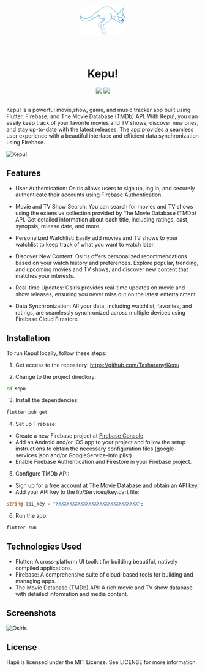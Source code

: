 <div align = "center">
<div style="border-radius: 10%; overflow: hidden; width: 120px; height: 120px;">
  <img src="assets/launcher_icon/foreground.png" alt="Osiris">
</div>
<h1 align ="center"><b>Kepu!</b></h1>
</div>

<div align = "center"> 
<img src ="https://img.shields.io/badge/Flutter-02569B?style=for-the-badge&logo=flutter&logoColor=white"> </img>
<img src ="https://img.shields.io/badge/firebase-ffca28?style=for-the-badge&logo=firebase&logoColor=black"> </img>
</div>
<br>

Kepu! is a powerful movie,show, game, and music tracker app built using Flutter, Firebase, and The Movie Database (TMDb) API. With Kepu!, you can easily keep track of your favorite movies and TV shows, discover new ones, and stay up-to-date with the latest releases. The app provides a seamless user experience with a beautiful interface and efficient data synchronization using Firebase.

![Kepu!](screenshots/screenshot-main.png)

## Features

- User Authentication: Osiris allows users to sign up, log in, and securely authenticate their accounts using Firebase Authentication.

- Movie and TV Show Search: You can search for movies and TV shows using the extensive collection provided by The Movie Database (TMDb) API. Get detailed information about each title, including ratings, cast, synopsis, release date, and more.

- Personalized Watchlist: Easily add movies and TV shows to your watchlist to keep track of what you want to watch later.

- Discover New Content: Osiris offers personalized recommendations based on your watch history and preferences. Explore popular, trending, and upcoming movies and TV shows, and discover new content that matches your interests.

- Real-time Updates: Osiris provides real-time updates on movie and show releases, ensuring you never miss out on the latest entertainment.

- Data Synchronization: All your data, including watchlist, favorites, and ratings, are seamlessly synchronized across multiple devices using Firebase Cloud Firestore.

## Installation

To run Kepu! locally, follow these steps:

1. Get access to the repository:
https://github.com/Tasharany/Kepu

2. Change to the project directory:
```bash
cd Kepu
```
3. Install the dependencies:
```bash
flutter pub get
```
4. Set up Firebase:

- Create a new Firebase project at [Firebase Console](https://console.firebase.google.com/).
- Add an Android and/or iOS app to your project and follow the setup instructions to obtain the necessary configuration files (google-services.json and/or GoogleService-Info.plist).
- Enable Firebase Authentication and Firestore in your Firebase project.

5. Configure TMDb API:
- Sign up for a free account at The Movie Database and obtain an API key.
- Add your API key to the lib/Services/key.dart file:
```dart
String api_key = "XXXXXXXXXXXXXXXXXXXXXXXXXXXXXX";
```

6. Run the app:
```bash
flutter run
```

## Technologies Used

- Flutter: A cross-platform UI toolkit for building beautiful, natively compiled applications.
- Firebase: A comprehensive suite of cloud-based tools for building and managing apps.
- The Movie Database (TMDb) API: A rich movie and TV show database with detailed information and media content.


## Screenshots
![Osiris](screenshots/screentshot-secondary.png)

## License

Hapii is licensed under the MIT License. See LICENSE for more information.
